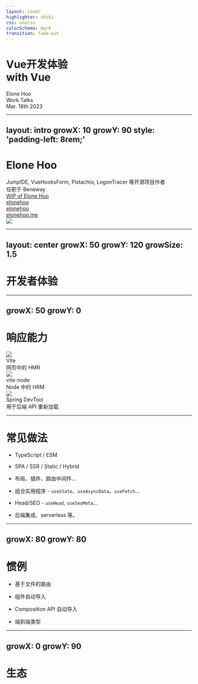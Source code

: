 ```yaml
---
layout: cover
highlighter: shiki
css: unocss
colorSchema: dark
transition: fade-out
---
```


<h1 flex="~ col">
<div>Vue开发体验</div>
<div flex="~ gap3" items-center>with <span inline-block i-logos:vue text-1.2em mb-2/> <b font-bold>Vue</b></div>
</h1>

<div uppercase text-sm tracking-widest>
Elone Hoo
</div>

<div abs-br mx-10 my-12 flex="~ col" text-sm text-right>
  <div>Work Talks</div>
  <div text-sm opacity-50>Mar. 18th 2023</div>
</div>

---
layout: intro
growX: 10
growY: 90
style: 'padding-left: 8rem;'
---

# Elone Hoo

<div class="leading-8 opacity-80">
JumpIDE, VueHooksForm, Pistachio, LogonTracer 等开源项目作者<br>
任职于 Beneway<br>
</div>

<div my-10 w-max grid="~ cols-[40px_1fr] gap-y4" items-center justify-center>
  <div i-game-icons-soap-experiment op50 ma text-xl/>
  <div><a href="https://github.com/wip-elonehoo" target="_blank">WIP of Elone Hoo</a></div>
  <div i-ri-github-line op50 ma text-xl/>
  <div><a href="https://github.com/elonehoo" target="_blank">elonehoo</a></div>
  <div i-ri-twitter-line op50 ma text-xl/>
  <div><a href="https://twitter.com/elonehoo" target="_blank">elonehoo</a></div>
  <div i-ri-user-3-line op50 ma text-xl/>
  <div><a href="https://elonehoo.me" target="_blank">elonehoo.me</a></div>
</div>

<img src="https://elonehoo.me/avatar.png" rounded-full w-40 abs-tr mt-16 mr-12/>

<div flex="~ gap2">

</div>

<!--

-->

---
layout: center
growX: 50
growY: 120
growSize: 1.5
---

# 开发者体验

<!--
让我们从谈论开发者体验开始。这些年我们越来越频繁地听说开发者体验。 框架在改善开发人员体验方面付出了很多努力，使我们的工作更有效率和成果，当然还有更好的体验。在这里，我想把这个大概念分成不同的部分，看看我们做了什么来真正从框架的角度有所不同。
-->

---
growX: 50
growY: 0
---

# 响应能力

<div flex="~" justify-evenly items-center h-90>
<v-clicks>

<div flex="~ col" items-center>
<img w-20 mb6 src="/vite.svg">
<div text-2xl>Vite</div>
<div text-base op50>网页中的 HMR</div>
</div>

<div flex="~ col" items-center>
<img w-20 mb6 src="/vite-node.svg">
<div text-2xl>vite-node</div>
<div text-base op50>Node 中的 HRM</div>
</div>

<div flex="~ col" items-center>
<img w-20 mb6 src="/spring-devtool.svg">
<div text-2xl>Spring DevTool</div>
<div text-base op50>用于后端 API 重新加载</div>
</div>

</v-clicks>
</div>

<!--
我要选择的第一件事是“响应能力”，也就是我们俗称的HMR。

在 Vue 3 中，我们将默认的捆绑器切换为 Vite，该工具以其即时热模块替换而闻名，或者称为 HMR。 它使您几乎可以立即看到从代码到应用程序的更改，并创建了一个很好的工作流程和反馈循环。

在服务器端渲染上，我们使用 `vite-node`，与 Vitest 相同的引擎，在服务器端执行 HMR。

最后，我们介绍了 Spring DevTool，除了它提供的许多很棒的功能外，它还在开发时为服务器 API 提供热重载。 还记得每次更改后端 API 时需要重新启动节点进程的时间吗？ SpringBoot 不再如此！

结合所有这些工具，我们能够使您的应用程序对您所做的任何更改做出改变，无论是客户端代码、ssr 还是服务器端 API。
-->

---

# 常见做法

<v-clicks>

- TypeScript / ESM

- SPA / SSR / Static / Hybrid
- 布局、插件、路由中间件...
- 组合实用程序 - `useState`、`useAsyncData`、`useFetch`...
- Head/SEO - `useHead`, `useSeoMeta`...
- 后端集成、serverless 等。

</v-clicks>

<!--
作为一个框架，Vue 社区提供了很多通用的内置实践。

感谢 Vite 提供了 TypeScript 和 ESM 的开箱即用。

Vue 社区还使构建单页应用程序、服务器端呈现、静态站点生成或按路由混合它们变得简单——使用相同的代码库同构而无需任何显式设置。

然后我们提供了布局系统、插件、路由中间件等，让应用程序的创建更容易，你的代码库更有条理。

最重要的是，我们还提供了一些可组合的实用程序，例如 `useState` 和 `useAsyncData`，以及 SEO 实用程序，例如 `useHead` 和 `useSeoMeta`，使状态可以跨服务器端和客户端访问。

更不用说我们还拥有最好的后端集成之一。 借助 Spring Devtool，我们可以使用零配置将 HMR 在 Spring 项目中展示。

所有这些功能都试图提供您可能需要的开箱即用的常见做法和合理的默认设置。 并节省您的时间去配置它们。
-->

---
growX: 80
growY: 80
---

# 惯例

<v-clicks>

- 基于文件的路由

- 组件自动导入

- Composition API 自动导入

- 端到端类型

</v-clicks>

<!--
然后到了很酷的部分，我们还介绍了一些约定。

第一个是基于文件的路由，它允许您通过简单地在文件系统中创建具有相同结构的 Vue 组件来拥有一个多页面应用程序。

然后我们添加组件自动导入，components 文件夹下的组件将在任何与其文件名相同的 Vue 文件中直接可用。 而且，它们将很好地进行代码拆分。

在 Vue 社区中，我们引入了 unplugin-auto-import-api 。 这意味着您不再需要在每个组件中键入 `import { ref } from 'vue'`。 Vue 的 API 可直接供您使用。 第 3 方模块还可以提供要自动导入的自定义可组合项，这同样适用于我们本地的 Composition API。

最后，所有这些约定都是完全同步的。 在进行路线导航或从 API 获取数据时，我们甚至可以使用类型自动完成功能。

引入约定可以大大减少我们需要编写的样板文件并避免代码库中的重复。 我认为这对提高工作效率有很大的帮助。
-->

---
growX: 0
growY: 90
---

# 生态

<iframe v-click src="https://cn.vitejs.dev/plugins/" 
  onload="this.style.visibility = 'visible';" 
  scale-50 origin-top-right absolute right-0 top-0 bottom-0 w="140%" h="200%" 
  style="mix-blend-mode: lighten;filter:contrast(1.15);visibility:hidden;"
/>


<v-clicks>

- 模块

- 轻松整合

</v-clicks>

<!--
在生态系统方面，Vue 有一个庞大的社区来围绕它构建模块。 在我们的网站上看看这些，我们有数百个高质量的模块供您选择，这里的所有模块都可用于 Vue 3。有了插件，我们可以毫不费力地集成想要的功能。 他们正在为我们处理细节和最佳实践。
-->

---
growX: 0
growY: 50
layout: two-cols
---

# Vue中的 <span v-click> - 响应式</span>

<template v-slot:right>

![](/excel-reactive.png)

</template>


<v-clicks>

- 自动收集依赖 & 更新

- Vue 3 中新的 API
  - ref
  - reactive
  - effect
  - computed

</v-clicks>

<!--
那么什么是响应式呢？提到这个就得祭出这张非常经典的 GIF。在一个 Excel 表格里面，我们会以公式的形式去定义一个一个单元格应该去做怎么样的一个运算。那么大家可以看到，在我设置好了 `A3` 这个格子的公式之后，我去更新 `A1` 的数值时， `A3` 就会自动更新，而我不需要再去做任何的操作。这就是响应是能够给我们带来的一个非常好的帮助，依赖的自动收集跟更新。
-->

---
growX: 0
growY: -30
growFollow: false
layout: two-cols
---

# 响应式 <span v-click> - Reactive</span>

<template v-slot:right>

```ts
const reactive = target => new Proxy(target, {
  get(target, prop, receiver) {
    track(target, prop)
    return Reflect.get(...arguments) // get original data
  },
  set(target, key, value, receiver) {
    trigger(target, key)
    return Reflect.set(...arguments)
  }
})

const obj = reactive({
  hello: 'world'
})

console.log(obj.hello) // `track()` get called
obj.hello = 'vue' // `trigger()` get called
```

</template>

<v-clicks>

- 使用 Proxy 实现

- track，trigger 进行响应式追踪

</v-clicks>

<!--
在 Vue 3 里面，我们对整个响应式系统做了一个重新的设计，同时暴露出了这几个新的API，`ref` `reactive` `computed` `effect`。我们把原本 Vue 2 `Object.defineProperty` 的实现改成了使用 `Proxy` 的实现方式。而 `Proxy` 可以给我们提供对属性更新监控的更大的灵活性。

我们可以通过 `get` 和 `set` 这两个 `handler` 去追踪每一个属性的访问和修改，在这个例子中我们在 `get` 里注入了 `track` 这个函数，在 `set` `里注入了trigger` 这个函数。那么在对 `reactive` 这个对象的 `hello` 属性进行访问的时候 `track` 就会被执行，在对 `obj.hello` `进行赋值的时候，trigger` 就会被执行。通过 `track` 和 `trigger` 我们就可以进行一些响应式的追踪。
-->

---
growX: 0
growY: -30
growFollow: false
layout: two-cols
---

# 响应式 <span v-click> - Effect</span>

<template v-slot:right>

```ts
const targetMap = new WeakMap()

export const track = (target, key) => {
  if (tacking && activeEffect)
    targetMap.get(target).key(key).push(activeEffect)
}

export const trigger = (target, key) => {
  targetMap.get(target).key(key).forEach(effect => effect())
}

export const effect = (fn) => {
  const effect = function () { fn() }
  enableTracking()
  activeEffect = effect
  fn()
  resetTracking()
  activeEffect = undefined
}
```

</template>

<v-clicks>

- track 追踪调用它的函数

- trigger 出发绑定的更新

- effect 调用函数并且触发收集依赖

</v-clicks>

<!--
`effect` 是在 Vue 3 里面新引入的一个API，它的作用就是去结合 `track` 和 `trigger` 这两个功能，`track` 的作用是追踪调用他的函数，`trigger` 是去触发绑定的依赖更新。

在 `effect` 里面我们会接受一个函数作为参数，在执行这个函数之前的我们会开启 tracking，然后把当前的函数设置在一个全局变量 `activeEffect`，然后再去执行这个函数。那么在这个函数的调用时间里面我们有任何的 reactive 的调用就会触发 `track` 这个函数。`track` 的主要功能就是说我们把当前的 `activeEffect` 绑定到所触发它的这个属性调用上。然后在数据更新的时候，我们再去找到这个依赖上面所绑定的所有 `effect` 把他们一一调用。这样就完成了一个最基本的响应式的功能。

-->

---
layout: center
growX: 20
growY: 0
---

# 更进一步

<!--
因此，通过 Vue3 的上下文，让我们对于代码管理向前迈一步
-->

---
layout: 'center'
class: 'text-center'
growX: 50
growY: 10
---

<div v-click transition-all duration-500 :class="$slidev.nav.clicks === 0 ? 'op0' : $slidev.nav.clicks > 1 ? 'op50 text-2xl' : 'translate-y-10 text-4xl'">介绍</div>

<div class="nuxt-devtools-logo" v-click>
  <Git h-20/>
</div>

---

<h1><Git h-15/></h1>

<div text-2xl>
<v-clicks>

- 多分支管理

- 多版本控制

- 最佳的 diff 展示

</v-clicks>
</div>

<!--
众所周知 Git 是一个开源的现代版本控制系统。

多分支管理是 Git 一个非常重要的特点，因为多分支可以保证主分支不会产生任何的问题，而工作分支确定无误，就可以加入主分支。

Git 天然的支持多个版本，如果当前版本出现问题，我们可以方便的回滚到上一个版本。

在 Git 中我们可以清晰的看到每个提交之间所产生的差异。
-->

---
layout: center
class: text-center
growX: 50
growY: 50
growSize: 0.4
---

<h1>Demo 时间!</h1>

<!--
让我们前往 Demo
-->

---
layout: center
class: text-center
scale: 0.5
growFollow: false
---

<a href="https://github.com/benewy/tl-supervise" target="	
_blank">查看 Demo</a>

<!--
所以，这是一个使用 Git 孵化的项目，在这里我们可以看到我们是如何处理分支和看到所有的版本，以及我们在这个项目中的diff。

首先我们点开 tag 可以看到所对应的版本，和每一个版本之间的功能差异。

在点开 Pull Request 可以看到我们是如何处理多分支之间的合并。

随便点开一个 PR，打开  Files changed 可以看到里面的文件差异，这个就是我们所说的 diff
-->

---
layout: center
class: text-center
growX: 50
growY: 0
---

# 这就是我们在这个项目中是如何使用 Git 的

---
layout: intro
class: text-center pb-5
growX: 50
growY: 120
---

# Thank You!

Slides on [elonehoo.me](https://elonehoo.me)

<!--
我的谈话就到此为止。 这些幻灯片可以在我的网站上找到。 谢谢！
-->
